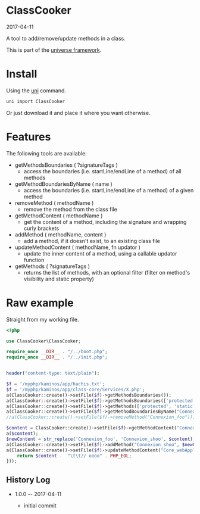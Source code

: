 ClassCooker
===========
2017-04-11


A tool to add/remove/update methods in a class.


This is part of the [universe framework](https://github.com/karayabin/universe-snapshot).


Install
==========
Using the [uni](https://github.com/lingtalfi/universe-naive-importer) command.
```bash
uni import ClassCooker
```

Or just download it and place it where you want otherwise.




Features
============

The following tools are available:

- getMethodsBoundaries ( ?signatureTags )
    - access the boundaries (i.e. startLine/endLine of a method) of all methods
- getMethodBoundariesByName ( name )
    - access the boundaries (i.e. startLine/endLine of a method) of a given method
- removeMethod ( methodName )
    - remove the method from the class file
- getMethodContent ( methodName )
    - get the content of a method, including the signature and wrapping curly brackets 
- addMethod ( methodName, content )
    - add a method, if it doesn't exist, to an existing class file 
- updateMethodContent ( methodName, fn updator )
    - update the inner content of a method, using a callable updator function
- getMethods ( ?signatureTags )
    - returns the list of methods, with an optional filter (filter on method's visibility and static property)




Raw example
=============


Straight from my working file.

```php
<?php

use ClassCooker\ClassCooker;

require_once __DIR__ . "/../boot.php";
require_once __DIR__ . "/../init.php";


header("content-type: text/plain");

$f = '/myphp/kaminos/app/hachis.txt';
$f = '/myphp/kaminos/app/class-core/Services/X.php';
a(ClassCooker::create()->setFile($f)->getMethodsBoundaries());
a(ClassCooker::create()->setFile($f)->getMethodsBoundaries(['protected', 'static']));
a(ClassCooker::create()->setFile($f)->getMethods(['protected', 'static']));
a(ClassCooker::create()->setFile($f)->getMethodBoundariesByName("Connexion_foo"));
//a(ClassCooker::create()->setFile($f)->removeMethod("Connexion_foo"));

$content = ClassCooker::create()->setFile($f)->getMethodContent("Connexion_foo");
a($content);
$newContent = str_replace('Connexion_foo', 'Connexion_shoo', $content);
a(ClassCooker::create()->setFile($f)->addMethod("Connexion_shoo", $newContent));
a(ClassCooker::create()->setFile($f)->updateMethodContent("Core_webApplicationHandler", function ($content) {
    return $content .  "\t\t// oooo" . PHP_EOL;
}));

```








History Log
------------------
    
- 1.0.0 -- 2017-04-11

    - initial commit